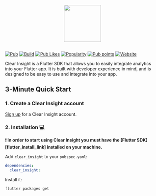 <center>
  <img src="https://www.clearinsight.dev/images/github_header.png" width="120"/>
</center>

</br>

[![Pub](https://img.shields.io/pub/v/clearinsight.svg)](https://pub.dartlang.org/packages/clearinsight)
[![Build](https://img.shields.io/github/actions/workflow/status/clearinsightio/clearinsight-sdk/nightly.yaml?branch=stable)](https://github.com/clearinsightio/clearinsight-sdk/actions)
[![Pub Likes](https://img.shields.io/pub/likes/clearinsight)](https://pub.dev/packages/clearinsight/score)
[![Popularity](https://img.shields.io/pub/popularity/clearinsight)](https://pub.dev/packages/clearinsight/score)
[![Pub points](https://img.shields.io/pub/points/clearinsight)](https://pub.dev/packages/clearinsight/score)
[![Website](https://img.shields.io/badge/website-clearinsight.dev-blue.svg)](https://clearinsight.dev/)

Clear Insight is a Flutter SDK that allows you to easily integrate analytics into your Flutter app. It is built with developer experience in mind, and is designed to be easy to use and integrate into your app.

## 3-Minute Quick Start

### 1. Create a Clear Insight account

[Sign up](https://app.clearinsight.dev/signup) for a Clear Insight account.

### 2. Installation 💻

**❗ In order to start using Clear Insight you must have the [Flutter SDK][flutter_install_link] installed on your machine.**

Add `clear_insight` to your `pubspec.yaml`:

```yaml
dependencies:
  clear_insight:
```

Install it:

```sh
flutter packages get
```

